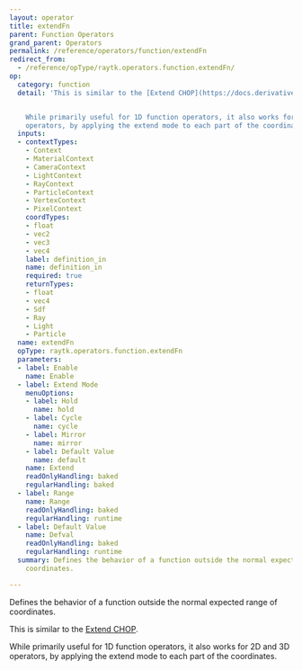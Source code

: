 ```yaml
---
layout: operator
title: extendFn
parent: Function Operators
grand_parent: Operators
permalink: /reference/operators/function/extendFn
redirect_from:
  - /reference/opType/raytk.operators.function.extendFn/
op:
  category: function
  detail: 'This is similar to the [Extend CHOP](https://docs.derivative.ca/Extend_CHOP).


    While primarily useful for 1D function operators, it also works for 2D and 3D
    operators, by applying the extend mode to each part of the coordinates.'
  inputs:
  - contextTypes:
    - Context
    - MaterialContext
    - CameraContext
    - LightContext
    - RayContext
    - ParticleContext
    - VertexContext
    - PixelContext
    coordTypes:
    - float
    - vec2
    - vec3
    - vec4
    label: definition_in
    name: definition_in
    required: true
    returnTypes:
    - float
    - vec4
    - Sdf
    - Ray
    - Light
    - Particle
  name: extendFn
  opType: raytk.operators.function.extendFn
  parameters:
  - label: Enable
    name: Enable
  - label: Extend Mode
    menuOptions:
    - label: Hold
      name: hold
    - label: Cycle
      name: cycle
    - label: Mirror
      name: mirror
    - label: Default Value
      name: default
    name: Extend
    readOnlyHandling: baked
    regularHandling: baked
  - label: Range
    name: Range
    readOnlyHandling: baked
    regularHandling: runtime
  - label: Default Value
    name: Defval
    readOnlyHandling: baked
    regularHandling: runtime
  summary: Defines the behavior of a function outside the normal expected range of
    coordinates.

---
```



Defines the behavior of a function outside the normal expected range of coordinates.

This is similar to the [Extend CHOP](https://docs.derivative.ca/Extend_CHOP).

While primarily useful for 1D function operators, it also works for 2D and 3D operators, by applying the extend mode to each part of the coordinates.